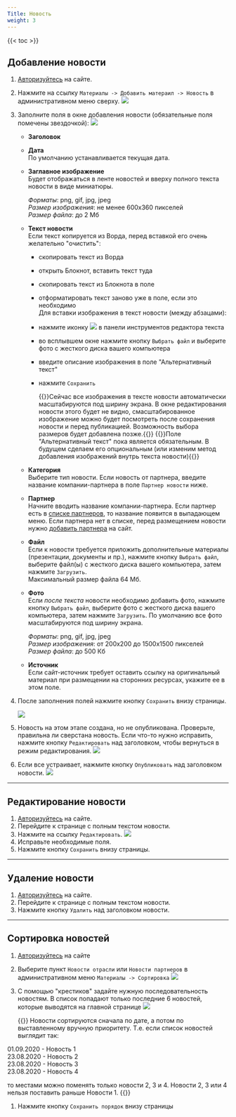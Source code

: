 ```yaml
---
Title: Новость
weight: 3
---
```


{{< toc >}}

## Добавление новости

1. [Авторизуйтесь](../auth) на сайте.

1. Нажмите на ссылку `Материалы -> Добавить матераил -> Новость` в административном меню сверху. ![](../img/create_news_link.png)

1. Заполните поля в окне добавления новости (обязательные поля помечены звездочкой): ![](../img/news_fields.png)
 
    - **Заголовок**  

    - **Дата**  
      По умолчанию устанавливается текущая дата.
    
    - **Заглавное изображение**  
      Будет отображаться в ленте новостей и вверху полного текста новости в виде миниатюры.  

        *Форматы*: png, gif, jpg, jpeg  
        *Размер изображения*: не менее 600x360 пикселей  
        *Размер файла*: до 2 Мб

    - **Текст новости**  
      Если текст копируется из Ворда, перед вставкой его очень желательно "очистить":
        - скопировать текст из Ворда
        - открыть Блокнот, вставить текст туда
        - скопировать текст из Блокнота в поле  
        - отформатировать текст заново уже в поле, если это необходимо   
      Для вставки изображения в текст новости (между абзацами):
        - нажмите иконку ![](../img/paste_image_icon.png) в панели инструментов редактора текста  
        - во всплывшем окне нажмите кнопку `Выбрать файл` и выберите фото с жесткого диска вашего компьютера   
        - введите описание изображения в поле "Альтернативный текст"
        - нажмите `Сохранить`    

          {{<hint info>}}Сейчас все изображения в тексте новости автоматически масштабируются под ширину экрана. В окне редактирования новости этого будет не видно, смасштабированное изображение можно будет посмотреть после сохранения новости и перед публикацией. Возможность выбора размеров будет добавлена позже.{{</hint>}}
          {{<hint info>}}Поле "Альтернативный текст" пока является обязательным. В будущем сделаем его опциональным (или изменим метод добавления изображений внутрь текста новости){{</hint>}}


    - **Категория**  
      Выберите тип новости. Если новость от партнера, введите название компании-партнера в поле `Партнер новости` ниже. 

    - **Партнер**    
      Начните вводить название компании-партнера. Если партнер есть в [списке партнеров](http://zzr.ru/partners), то название появится в выпадающем меню. Если партнера нет в списке, перед размещением новости нужно [добавить партнера](../partner) на сайт.
      
    - **Файл**  
      Если к новости требуется приложить дополнительные материалы (презентации, документы и пр.), нажмите кнопку `Выбрать файл`, выберите файл(ы) с жесткого диска вашего компьютера, затем нажмите `Загрузить`.  
      Максимальный размер файла 64 Мб.

    - **Фото**  
      Если *после текста* новости необходимо добавить фото, нажмите кнопку `Выбрать файл`, выберите фото с жесткого диска вашего компьютера, затем нажмите `Загрузить`. По умолчанию все фото масштабируются под ширину экрана.

        *Форматы*: png, gif, jpg, jpeg  
        *Размер изображения*: от 200x200 до 1500x1500 пикселей  
        *Размер файла*: до 500 Кб    
    
    - **Источник**  
      Если сайт-источник требует оставить ссылку на оригинальный материал при размещении на сторонних ресурсах, укажите ее в этом поле.

1. После заполнения полей нажмите кнопку `Сохранить` внизу страницы.  

	![](../img/save_content_button.png)

1. Новость на этом этапе создана, но не опубликована. Проверьте, правильна ли сверстана новость. Если что-то нужно исправить, нажмите кнопку `Редактировать` над заголовком, чтобы вернуться в режим редактирования.
    ![](../img/news_edit.png)

1. Если все устраивает, нажмите кнопку `Опубликовать` над заголовком новости.
    ![](../img/news_publish.png)

---------------------------------------------------------------------------------------------

## Редактирование новости

1. [Авторизуйтесь](../auth) на сайте.
1. Перейдите к странице с полным текстом новости.
1. Нажмите на ссылку `Редактировать`. ![](../img/news_edit.png)
1. Исправьте необходимые поля.
1. Нажмите кнопку `Сохранить` внизу страницы.

---------------------------------------------------------------------------------------------

## Удаление новости

1. [Авторизуйтесь](../auth) на сайте.
1. Перейдите к странице с полным текстом новости.
1. Нажмите кнопку `Удалить` над заголовком новости. ![]()

---------------------------------------------------------------------------------------------

## Сортировка новостей

1. [Авторизуйтесь](../auth) на сайте
1. Выберите пункт `Новости отрасли` или `Новости партнеров` в административном меню `Материалы -> Сортировка` ![](../img/news_menu_sort.png)
1. С помощью "крестиков" задайте нужную последовательность новостям. В список попадают только последние 6 новостей, которые выводятся на главной странице ![](../img/news_sort.png)  

   {{<hint warning>}}
  Новости сортируются сначала по дате, а потом по выставленному вручную приоритету. Т.е. если список новостей выглядит так:

  01.09.2020 - Новость 1   
  23.08.2020 - Новость 2   
  23.08.2020 - Новость 3   
  23.08.2020 - Новость 4   

  то местами можно поменять только новости 2, 3 и 4. Новости 2, 3 или 4 нельзя поставить раньше Новости 1. 
   {{</hint>}}

1. Нажмите кнопку `Сохранить порядок` внизу страницы